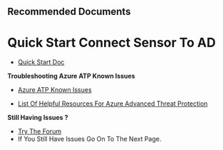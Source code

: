 <properties
	pageTitle="Quickstart: Connect to your Active Directory Forest"
	description="Sensor connect"
	infoBubbleText="sensor connect"
	service="microsoft-aatp"
	resource="aatp"
	authors="digeler"
	ms.author="digeler"
	displayOrder="2"
	selfHelpType="generic"
	supportTopicIds="32729025"
	resourceTags=""
	productPesIds="16264"
	cloudEnvironments="Public,fairfax, usnat, ussec"
	articleId="Configuring connectivity to Active Directory"
	ownershipId="Azure_Advanced_Threat_Protection"
/>

## **Recommended Documents**

# **Quick Start Connect Sensor To AD**



* [Quick Start Doc](https://docs.microsoft.com/azure-advanced-threat-protection/install-atp-step1)

 **Troubleshooting Azure ATP Known Issues** 

* [Azure ATP Known Issues](https://docs.microsoft.com/azure-advanced-threat-protection/troubleshooting-atp-known-issues)

* [List Of Helpful Resources For Azure Advanced Threat Protection](https://docs.microsoft.com/azure-advanced-threat-protection/atp-resources)

 **Still Having Issues ?**
<br>
* [Try The Forum](https://techcommunity.microsoft.com/t5/azure-advanced-threat-protection/bd-p/AzureAdvancedThreatProtection) <br>
* If You Still Have Issues Go On To The Next Page.
